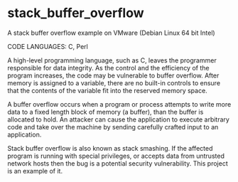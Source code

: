 # stack_buffer_overflow
A stack buffer overflow example on VMware (Debian Linux 64 bit Intel)

CODE LANGUAGES:
C, Perl

A high-level programming language, such as C, leaves the programmer responsible for data integrity. As the control and the efficiency of the program increases, the code may be vulnerable to buffer overflow. After memory is assigned to a variable, there are no built-in controls to ensure that the contents of the variable fit into the reserved memory space. 

A buffer overflow occurs when a program or process attempts to write more data to a fixed length block of memory (a buffer), than the buffer is allocated to hold. An attacker can cause the application to execute arbitrary code and take over the machine by sending carefully crafted input to an application.

Stack buffer overflow is also known as stack smashing. If the affected program is running with special privileges, or accepts data from untrusted network hosts then the bug is a potential security vulnerability. This project is an example of it.
